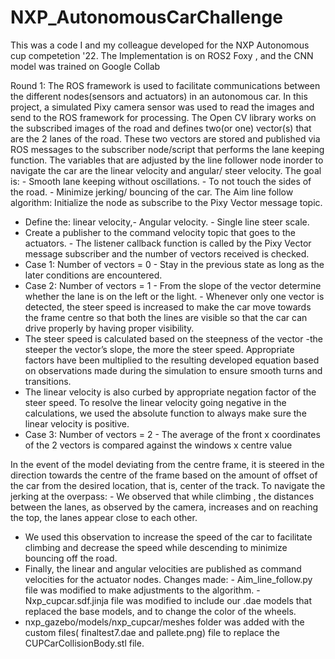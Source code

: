 # NXP_AutonomousCarChallenge
This was a code I and my colleague developed for the NXP Autonomous cup competetion '22. 
The Implementation is on ROS2 Foxy , and the CNN model was trained on Google Collab

Round 1:
The ROS framework is used to facilitate communications between the different nodes(sensors and actuators) in an autonomous car. In this project, a simulated Pixy camera sensor was used to read the images and send to the ROS framework for processing. The Open CV library works on the subscribed images of the road and defines two(or one) vector(s) that are the 2 lanes of the road. These two vectors are stored and published via ROS messages to the subscriber node/script that performs the lane keeping function. The variables that are adjusted by the line follower node inorder to navigate the car are the linear velocity and angular/ steer velocity.
The goal is: - Smooth lane keeping without oscillations. - To not touch the sides of the road. - Minimize jerking/ bouncing of the car.
The Aim line follow algorithm: Initialize the node as subscribe to the Pixy Vector message topic.
- Define the: linear velocity,- Angular velocity. - Single line steer scale.
- Create a publisher to the command velocity topic that goes to the actuators. - The listener callback function is called by the Pixy Vector message subscriber and the number of vectors received is checked.
- Case 1: Number of vectors = 0 - Stay in the previous state as long as the later conditions are encountered.
- Case 2: Number of vectors = 1 - From the slope of the vector determine whether the lane is on the left or the light. - Whenever only one vector is detected, the steer speed is increased to make the car move towards the frame centre so that both the lines are visible so that the car can drive properly by having proper visibility.
- The steer speed is calculated based on the steepness of the vector -the steeper the vector’s slope, the more the steer speed. Appropriate factors have been multiplied to the resulting developed equation based on observations made during the simulation to ensure smooth turns and transitions.
- The linear velocity is also curbed by appropriate negation factor of the steer speed. To resolve the linear velocity going negative in the calculations, we used the absolute function to always make sure the linear velocity is positive.
- Case 3: Number of vectors = 2 - The average of the front x coordinates of the 2 vectors is compared against the windows x centre value

In the event of the model deviating from the centre frame, it is steered in the direction towards the centre of the frame based on the amount of offset of the car from the desired location, that is, center of the track.
To navigate the jerking at the overpass: - We observed that while climbing , the distances between the lanes, as observed by the camera, increases and on reaching the top, the lanes appear close to each other.
- We used this observation to increase the speed of the car to facilitate climbing and decrease the speed while descending to minimize bouncing off the road.
- Finally, the linear and angular velocities are published as command velocities for the actuator nodes.
Changes made: - Aim_line_follow.py file was modified to make adjustments to the algorithm. - Nxp_cupcar.sdf.jinja file was modified to include our .dae models that replaced the base models, and to change the color of the wheels.
- nxp_gazebo/models/nxp_cupcar/meshes folder was added with the custom files( finaltest7.dae and pallete.png) file to replace the CUPCarCollisionBody.stl file.
